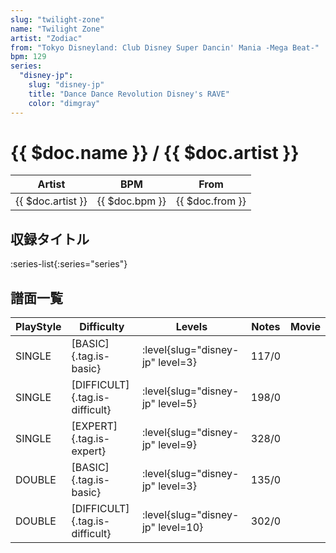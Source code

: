 ```yaml
---
slug: "twilight-zone"
name: "Twilight Zone"
artist: "Zodiac"
from: "Tokyo Disneyland: Club Disney Super Dancin' Mania -Mega Beat-"
bpm: 129
series:
  "disney-jp":
    slug: "disney-jp"
    title: "Dance Dance Revolution Disney's RAVE"
    color: "dimgray"
---
```


# {{ $doc.name }} / {{ $doc.artist }}

|Artist|BPM|From|
|------|---|----|
|{{ $doc.artist }}|{{ $doc.bpm }}|{{ $doc.from }}|

## 収録タイトル

:series-list{:series="series"}

## 譜面一覧

|PlayStyle|Difficulty|Levels|Notes|Movie|
|---------|----------|------|-----|-----|
|SINGLE|[BASIC]{.tag.is-basic}|:level{slug="disney-jp" level=3}|117/0||
|SINGLE|[DIFFICULT]{.tag.is-difficult}|:level{slug="disney-jp" level=5}|198/0||
|SINGLE|[EXPERT]{.tag.is-expert}|:level{slug="disney-jp" level=9}|328/0||
|DOUBLE|[BASIC]{.tag.is-basic}|:level{slug="disney-jp" level=3}|135/0||
|DOUBLE|[DIFFICULT]{.tag.is-difficult}|:level{slug="disney-jp" level=10}|302/0||

